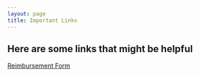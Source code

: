```yaml
---
layout: page
title: Important Links
---
```


## Here are some links that might be helpful

[Reimbursement Form](/reimburse.docx)